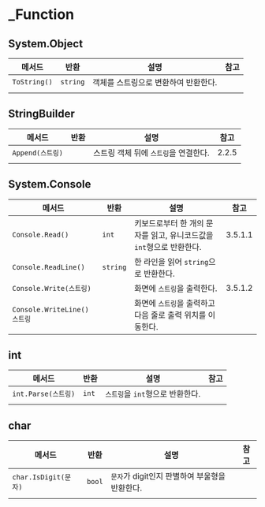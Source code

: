 # _Function

## System.Object

| 메서드       | 반환     | 설명                                 | 참고 |
| ------------ | -------- | ------------------------------------ | ---- |
| `ToString()` | `string` | 객체를 스트링으로 변환하여 반환한다. |      |
|              |          |                                      |      |



## StringBuilder

| 메서드           | 반환 | 설명                                  | 참고  |
| ---------------- | ---- | ------------------------------------- | ----- |
| `Append(스트링)` |      | 스트링 객체 뒤에 `스트링`을 연결한다. | 2.2.5 |
|                  |      |                                       |       |



## System.Console

| 메서드                      | 반환     | 설명                                                         | 참고    |
| --------------------------- | -------- | ------------------------------------------------------------ | ------- |
| `Console.Read()`            | `int`    | 키보드로부터 한 개의 문자를 읽고, 유니코드값을 `int`형으로 반환한다. | 3.5.1.1 |
| `Console.ReadLine()`        | `string` | 한 라인을 읽어 `string`으로 반환한다.                        |         |
| `Console.Write(스트링)`     |          | 화면에 `스트링`을 출력한다.                                  | 3.5.1.2 |
| `Console.WriteLine()스트링` |          | 화면에 `스트링`을 출력하고 다음 줄로 출력 위치를 이동한다.   |         |



## int

| 메서드              | 반환  | 설명                             | 참고 |
| ------------------- | ----- | -------------------------------- | ---- |
| `int.Parse(스트링)` | `int` | `스트링`을 `int`형으로 반환한다. |      |
|                     |       |                                  |      |



## char

| 메서드               | 반환   | 설명                                           | 참고 |
| -------------------- | ------ | ---------------------------------------------- | ---- |
| `char.IsDigit(문자)` | `bool` | `문자`가 digit인지 판별하여 부울형을 반환한다. |      |
|                      |        |                                                |      |

